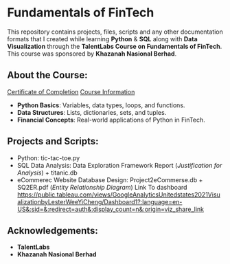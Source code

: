 # Fundamentals of FinTech

This repository contains projects, files, scripts and any other documentation formats that I created while learning **Python** & **SQL** along with **Data Visualization** through the **TalentLabs Course on Fundamentals of FinTech**. This course was sponsored by **Khazanah Nasional Berhad**.

## About the Course:
[Certificate of Completion](https://www.talentlabs.org/certificate/urxKkxn7SKSYi9u48GR6eQ)
[Course Information](https://www.talentlabs.org/courses/fif)

- **Python Basics**: Variables, data types, loops, and functions.
- **Data Structures**: Lists, dictionaries, sets, and tuples.
- **Financial Concepts**: Real-world applications of Python in FinTech.

## Projects and Scripts:
- Python: tic-tac-toe.py
- SQL Data Analysis: Data Exploration Framework Report (_Justification for Analysis_) + titanic.db 
- eCommerec Website Database Design: Project2eCommerse.db + SQ2ER.pdf (_Entity Relationship Diagram_)
Link To dashboard <https://public.tableau.com/views/GoogleAnalyticsUnitedstates2021VisualizationbyLesterWeeYiCheng/Dashboard1?:language=en-US&:sid=&:redirect=auth&:display_count=n&:origin=viz_share_link>
## Acknowledgements:
- **TalentLabs**
- **Khazanah Nasional Berhad**
